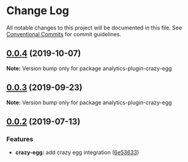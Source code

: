 # Change Log

All notable changes to this project will be documented in this file.
See [Conventional Commits](https://conventionalcommits.org) for commit guidelines.

## [0.0.4](https://github.com/DavidWells/analytics/compare/analytics-plugin-crazy-egg@0.0.3...analytics-plugin-crazy-egg@0.0.4) (2019-10-07)

**Note:** Version bump only for package analytics-plugin-crazy-egg





## [0.0.3](https://github.com/DavidWells/analytics/compare/analytics-plugin-crazy-egg@0.0.2...analytics-plugin-crazy-egg@0.0.3) (2019-09-23)

**Note:** Version bump only for package analytics-plugin-crazy-egg





## [0.0.2](https://github.com/DavidWells/analytics/compare/analytics-plugin-crazy-egg@0.0.2...analytics-plugin-crazy-egg@0.0.2) (2019-07-13)


### Features

* **crazy-egg:** add crazy egg integration ([6e53633](https://github.com/DavidWells/analytics/commit/6e53633))
